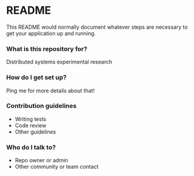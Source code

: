 # README #

This README would normally document whatever steps are necessary to get your application up and running.

### What is this repository for? ###
Distributed systems experimental research

### How do I get set up? ###

Ping me for more details about that! 

### Contribution guidelines ###

* Writing tests
* Code review
* Other guidelines

### Who do I talk to? ###

* Repo owner or admin
* Other community or team contact